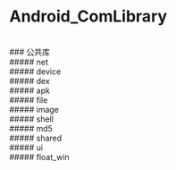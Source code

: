# Android_ComLibrary
<br>### 公共库
<br>##### net
<br>##### device
<br>##### dex
<br>##### apk
<br>##### file
<br>##### image
<br>##### shell
<br>##### md5
<br>##### shared
<br>##### ui
<br>##### float_win
